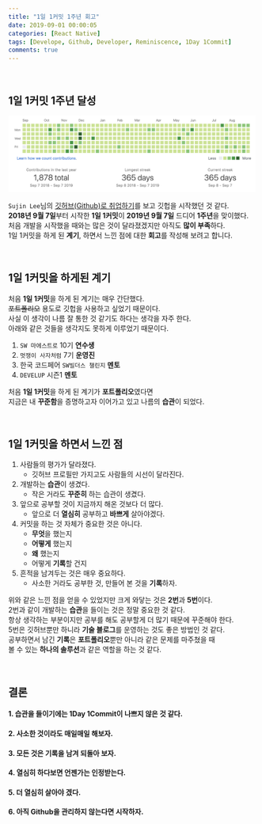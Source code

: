 ```yaml
---
title: "1일 1커밋 1주년 회고"
date: 2019-09-01 00:00:05
categories: [React Native]
tags: [Develope, Github, Developer, Reminiscence, 1Day 1Commit]
comments: true
---
```


<br>

## 1일 1커밋 1주년 달성

<img src="/assets/2019-09-10/1.png" width="500" height="auto" alt="아직 안만듬"><br/>

`Sujin Lee`님의 [깃허브(Github)로 취업하기](http://sujinlee.me/professional-github/)를 보고 깃헙을 시작했던 것 같다.<br>
**2018년 9월 7일**부터 시작한 **1일 1커밋**이 **2019년 9월 7일** 드디어 **1주년**을 맞이했다.<br>
처음 개발을 시작했을 때와는 많은 것이 달라졌겠지만 아직도 **많이 부족**하다.<br>
1일 1커밋을 하게 된 **계기**, 하면서 느낀 점에 대한 **회고**를 작성해 보려고 합니다.<br>

<br>

## 1일 1커밋을 하게된 계기

처음 **1일 1커밋**을 하게 된 계기는 매우 간단했다.<br>
~~포트폴리오~~ 용도로 깃헙을 사용하고 싶었기 때문이다.<br>
사실 이 생각이 나름 잘 통한 것 같기도 하다는 생각을 자주 한다.<br>
아래와 같은 것들을 생각지도 못하게 이루었기 때문이다.<br>

1. `SW 마에스트로` 10기 **연수생**<br>
2. `멋쟁이 사자처럼` 7기 **운영진**<br>
3. 한국 코드페어 `SW빌더스 챌린지` **멘토**<br>
4. `DEVELUP` 시즌1 **멘토**<br>

처음 **1일 1커밋**을 하게 된 계기가 **포트폴리오**였다면<br>
지금은 내 **꾸준함**을 증명하고자 이어가고 있고 나름의 **습관**이 되었다.<br>

<br>

## 1일 1커밋을 하면서 느낀 점

1. 사람들의 평가가 달라졌다.
    - 깃허브 프로필만 가지고도 사람들의 시선이 달라진다.
2. 개발하는 **습관**이 생겼다.
    - 작은 거라도 **꾸준히** 하는 습관이 생겼다.
3. 앞으로 공부할 것이 지금까지 해온 것보다 더 많다.
    - 앞으로 더 **열심히** 공부하고 **바쁘게** 살아야겠다.
4. 커밋을 하는 것 자체가 중요한 것은 아니다.
    - **무엇**을 했는지
    - **어떻게** 했는지
    - **왜** 했는지
    - 어떻게 **기록**할 건지
5. 흔적을 남겨두는 것은 매우 중요하다.
    - 사소한 거라도 공부한 것, 만들어 본 것을 **기록**하자.

위와 같은 느낀 점을 얻을 수 있었지만 크게 와닿는 것은 **2번**과 **5번**이다.<br>
2번과 같이 개발하는 **습관**을 들이는 것은 정말 중요한 것 같다.<br>
항상 생각하는 부분이지만 공부를 해도 공부할게 더 많기 때문에 꾸준해야 한다.<br>
5번은 깃허브뿐만 하니라 **기술 블로그**를 운영하는 것도 좋은 방법인 것 같다.<br>
공부하면서 남긴 **기록**은 **포트폴리오**뿐만 아니라 같은 문제를 마주쳤을 때<br>
볼 수 있는 **하나의 솔루션**과 같은 역할을 하는 것 같다.<br>

<br>

## 결론

#### 1. **습관**을 들이기에는 1Day 1Commit이 나쁘지 않은 것 같다.

#### 2. 사소한 것이라도 **매일매일** 해보자.

#### 3. 모든 것은 **기록**을 남겨 되돌아 보자.

#### 4. 열심히 하다보면 언젠가는 인정받는다.

#### 5. 더 **열심히** 살아야 겠다.

#### 6. 아직 Github을 관리하지 않는다면 **시작**하자.
